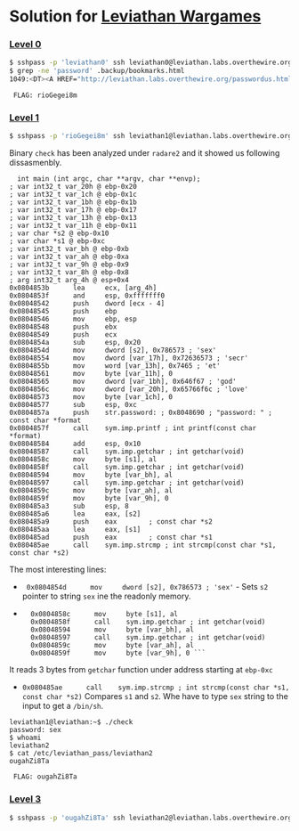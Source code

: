 # Solution for [Leviathan Wargames](http://overthewire.org/wargames/leviathan/)



### [Level 0](http://overthewire.org/wargames/leviathan/leviathan1.html)
```sh
$ sshpass -p 'leviathan0' ssh leviathan0@leviathan.labs.overthewire.org -p 2223
$ grep -ne 'password' .backup/bookmarks.html
1049:<DT><A HREF="http://leviathan.labs.overthewire.org/passwordus.html | This will be fixed later, the password for leviathan1 is rioGegei8m" ADD_DATE="1155384634" LAST_CHARSET="ISO-8859-1" ID="rdf:#$2wIU71">password to leviathan1</A>
```
``` FLAG: rioGegei8m```



### [Level 1](http://overthewire.org/wargames/leviathan/leviathan2.html)
```sh
$ sshpass -p 'rioGegei8m' ssh leviathan1@leviathan.labs.overthewire.org -p 2223
```

Binary `check` has been analyzed under `radare2` and it showed us following dissasmenbly.
```
  int main (int argc, char **argv, char **envp);
; var int32_t var_20h @ ebp-0x20
; var int32_t var_1ch @ ebp-0x1c
; var int32_t var_1bh @ ebp-0x1b
; var int32_t var_17h @ ebp-0x17
; var int32_t var_13h @ ebp-0x13
; var int32_t var_11h @ ebp-0x11
; var char *s2 @ ebp-0x10
; var char *s1 @ ebp-0xc
; var int32_t var_bh @ ebp-0xb
; var int32_t var_ah @ ebp-0xa
; var int32_t var_9h @ ebp-0x9
; var int32_t var_8h @ ebp-0x8
; arg int32_t arg_4h @ esp+0x4
0x0804853b      lea     ecx, [arg_4h]
0x0804853f      and     esp, 0xfffffff0
0x08048542      push    dword [ecx - 4]
0x08048545      push    ebp
0x08048546      mov     ebp, esp
0x08048548      push    ebx
0x08048549      push    ecx
0x0804854a      sub     esp, 0x20
0x0804854d      mov     dword [s2], 0x786573 ; 'sex'
0x08048554      mov     dword [var_17h], 0x72636573 ; 'secr'
0x0804855b      mov     word [var_13h], 0x7465 ; 'et'
0x08048561      mov     byte [var_11h], 0
0x08048565      mov     dword [var_1bh], 0x646f67 ; 'god'
0x0804856c      mov     dword [var_20h], 0x65766f6c ; 'love'
0x08048573      mov     byte [var_1ch], 0
0x08048577      sub     esp, 0xc
0x0804857a      push    str.password: ; 0x8048690 ; "password: " ; const char *format
0x0804857f      call    sym.imp.printf ; int printf(const char *format)
0x08048584      add     esp, 0x10
0x08048587      call    sym.imp.getchar ; int getchar(void)
0x0804858c      mov     byte [s1], al
0x0804858f      call    sym.imp.getchar ; int getchar(void)
0x08048594      mov     byte [var_bh], al
0x08048597      call    sym.imp.getchar ; int getchar(void)
0x0804859c      mov     byte [var_ah], al
0x0804859f      mov     byte [var_9h], 0
0x080485a3      sub     esp, 8
0x080485a6      lea     eax, [s2]
0x080485a9      push    eax        ; const char *s2
0x080485aa      lea     eax, [s1]
0x080485ad      push    eax        ; const char *s1
0x080485ae      call    sym.imp.strcmp ; int strcmp(const char *s1, const char *s2)
```

The most interesting lines:
* ``` 0x0804854d      mov     dword [s2], 0x786573 ; 'sex'``` - Sets `s2` pointer  to string `sex` ine the readonly memory. 


* ``` 0x08048587      call    sym.imp.getchar ; int getchar(void)
    0x0804858c      mov     byte [s1], al
    0x0804858f      call    sym.imp.getchar ; int getchar(void)
    0x08048594      mov     byte [var_bh], al
    0x08048597      call    sym.imp.getchar ; int getchar(void)
    0x0804859c      mov     byte [var_ah], al
    0x0804859f      mov     byte [var_9h], 0 ```
It reads 3 bytes from `getchar` function under address starting at `ebp-0xc`

* ``` 0x080485ae      call    sym.imp.strcmp ; int strcmp(const char *s1, const char *s2) ```
Compares `s1` and `s2`. Whe have to type `sex` string to the input to get a `/bin/sh`.

```
leviathan1@leviathan:~$ ./check 
password: sex
$ whoami
leviathan2
$ cat /etc/leviathan_pass/leviathan2       
ougahZi8Ta
```
``` FLAG: ougahZi8Ta```



### [Level 3](http://overthewire.org/wargames/leviathan/leviathan3.html)
```sh
$ sshpass -p 'ougahZi8Ta' ssh leviathan2@leviathan.labs.overthewire.org -p 2223
```